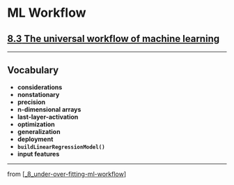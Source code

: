 # ML Workflow

## [**8.3** The universal workflow of machine learning](https://livebook.manning.com/book/deep-learning-with-javascript/chapter-8/78)

---

## **Vocabulary**

- **considerations**
- **nonstationary**
- **precision**
- **n-dimensional arrays**
- **last-layer-activation**
- **optimization**
- **generalization**
- **deployment**
- **`buildLinearRegressionModel()`**
- **input features**

---

from [[_8_under-over-fitting-ml-workflow]]

[//begin]: # "Autogenerated link references for markdown compatibility"
[_8_under-over-fitting-ml-workflow]: ../_8_under-over-fitting-ml-workflow.md "💧 Under Over Fitting ML Workflow"
[//end]: # "Autogenerated link references"
